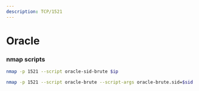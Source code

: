 ```yaml
---
description: TCP/1521
---
```


# Oracle

### nmap scripts

```bash
nmap -p 1521 --script oracle-sid-brute $ip

nmap -p 1521 --script oracle-brute --script-args oracle-brute.sid=$sid $ip
```

